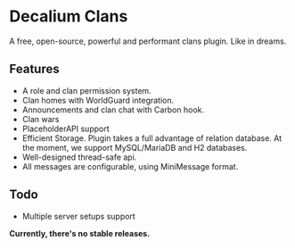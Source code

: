 # Decalium Clans

A free, open-source, powerful and performant clans plugin. Like in dreams.

## Features
- A role and clan permission system.
- Clan homes with WorldGuard integration.
- Announcements and clan chat with Carbon hook.
- Clan wars
- PlaceholderAPI support
- Efficient Storage. Plugin takes a full advantage of relation database. At the moment, we support MySQL/MariaDB and H2 databases. 
- Well-designed thread-safe api.
- All messages are configurable, using MiniMessage format.


## Todo
- Multiple server setups support


<b>Currently, there's no stable releases.
